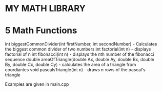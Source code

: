 # MY MATH LIBRARY

# 5 Math Functions

  int biggestCommonDivider(int firstNumber, int secondNumber) - Calculates the biggest common divider of two numbers
  int factorial(int n) - displays factorial of n
  int fibonacci(int n) - displays the nth number of the fibonacci sequence
  double areaOfTriangle(double Ax, double Ay, double Bx, double By, double Cx, double Cy) - calculates the area of a triangle from      coordiantes 
  void pascalsTriangle(int n) - draws n rows of the pascal's triangle
  
  Examples are given in main.cpp

